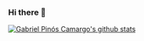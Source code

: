 ### Hi there 👋

[![Gabriel Pinós Camargo's github stats](https://github-readme-stats.vercel.app/api?username=GabrielPCamargo)](https://github.com/anuraghazra/github-readme-stats)


<!--
**GabrielPCamargo/GabrielPCamargo** is a ✨ _special_ ✨ repository because its `README.md` (this file) appears on your GitHub profile.

Here are some ideas to get you started:

- 🔭 I’m currently working on ...
- 🌱 I’m currently learning ...
- 👯 I’m looking to collaborate on ...
- 🤔 I’m looking for help with ...
- 💬 Ask me about ...
- 📫 How to reach me: ...
- 😄 Pronouns: ...
- ⚡ Fun fact: ...
-->
